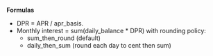 **Formulas**
- DPR = APR / apr_basis.
- Monthly interest = sum(daily_balance * DPR) with rounding policy:
  - sum_then_round (default)
  - daily_then_sum (round each day to cent then sum)
